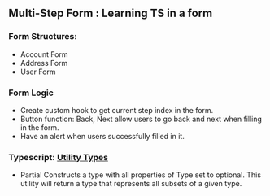 ## Multi-Step Form : Learning TS in a form

### Form Structures: 
- Account Form
- Address Form
- User Form

### Form Logic
- Create custom hook to get current step index in the form.
- Button function: Back, Next allow users to go back and next when filling in the form. 
- Have an alert when users successfully filled in it.

### Typescript: [Utility Types](https://www.typescriptlang.org/docs/handbook/utility-types.html)
- Partial<Type>
Constructs a type with all properties of Type set to optional. This utility will return a type that represents all subsets of a given type.

